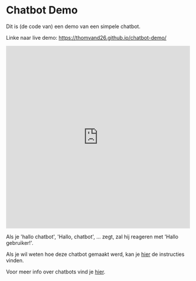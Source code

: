 # Chatbot Demo

Dit is (de code van) een demo van een simpele chatbot.

Linke naar live demo: https://thomvand26.github.io/chatbot-demo/
<iframe src="https://thomvand26.github.io/chatbot-demo/" width="100%" height="500px" style="border: none"></iframe>

Als je 'hallo chatbot', 'Hallo, chatbot', ... zegt, zal hij reageren met 'Hallo gebruiker!'.

Als je wil weten hoe deze chatbot gemaakt werd, kan je [hier](https://gdmgent-2021-wot.github.io/research-thomvand26/documentatie/demo.html) de instructies vinden.

Voor meer info over chatbots vind je [hier](https://gdmgent-2021-wot.github.io/research-thomvand26/).